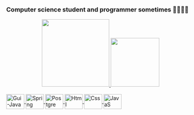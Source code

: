 ### Computer science student and programmer sometimes 👨‍💻🇧🇷
<div align="center">
  <a href="https://github.com/guilhermedacruz">
  <img height="180em" src="https://github-readme-stats.vercel.app/api?username=guilhermedacruz&show_icons=true&theme=dark&include_all_commits=true&count_private=true"/>
  <img height="130em" src="https://github-readme-stats.vercel.app/api/top-langs/?username=guilhermedacruz&layout=compact&langs_count=7&theme=dark"/>
</div>
  <div style="display: inline_block"><br>
  <img align="center" alt="Gui-Java" height="40" width="48" src="https://img.icons8.com/color/144/000000/java-coffee-cup-logo--v1.png">
  <img align="center" alt="Spring" height="40" width="48" src="https://img.icons8.com/color/96/000000/spring-logo.png">
  <img align="center" alt="Postgre" height="40" width="48" src="https://img.icons8.com/color/144/000000/postgreesql.png">
  <img align="center" alt="Html" height="40" width="48" src="https://img.icons8.com/color/48/000000/html-5--v1.png">
  <img align="center" alt="Css" height="40" width="48" src="https://img.icons8.com/color/96/000000/css3.png">
   <img align="center" alt="JavaS" height="40" width="48" src="https://img.icons8.com/color/48/000000/javascript--v1.png">
 
</div>
